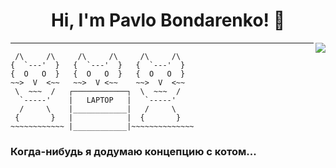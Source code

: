 <h1 align="center">Hi, I'm Pavlo Bondarenko! 👋 </h1>
<img align="right" src="https://visitor-badge.laobi.icu/badge?page_id=ToxicSnail.ToxicSnail&left_color=gray&right_color=blue&style=flat&text_color=white"  />

---
```
 /\     /\     /\     /\     /\     /\ 
{  `---'  }   {  `---'  }   {  `---'  }  
{  O   O  }   {  O   O  }   {  O   O  }  
~~>  V  <~~   ~~>  V <~~    ~~>  V  <~~  
 \  ~~~  /   ┌────────────┐  \  ~~~  /  
  `-----'    |   LAPTOP   |   `-----'  
  /     \    |____________|   /     \  
 {       }   |            |  {       }  
~~~~~~~~~~~~ |____________|~~~~~~~~~~~~~~ 
```

### Когда-нибудь я додумаю концепцию с котом...
